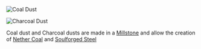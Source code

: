![Coal Dust](item:betterwithmods:material@18)

![Charcoal Dust](item:betterwithmods:material@37)

Coal dust and Charcoal dusts are made in a [Millstone](../blocks/millstone.md) and allow the creation of [Nether Coal](nether_coal.md) and [Soulforged Steel](soulforged_steel.md)
